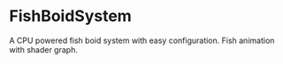 # FishBoidSystem
A CPU powered fish boid system with easy configuration. Fish animation with shader graph.
